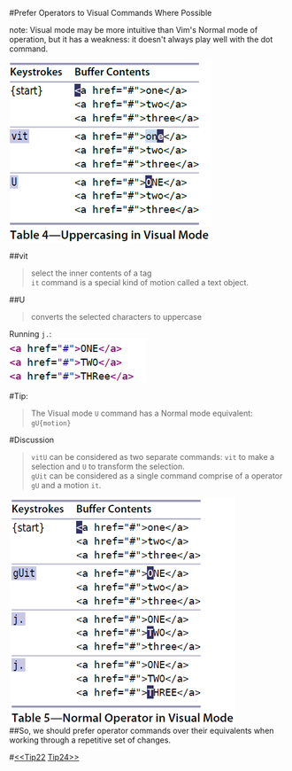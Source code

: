 #Prefer Operators to Visual Commands Where Possible  

note: Visual mode may be more intuitive than Vim's Normal mode of operation, but it has a weakness: it doesn't always play well with the dot command.  
  
![tip23_1](images/tip23_1.png)  
  
##vit  
>select the inner contents of a tag  
>`it` command is a special kind of motion called a text object.  
  
##U  
>converts the selected characters to uppercase  
  
Running `j.`:  
![tip23_1_1](images/tip23_1_1.png)  
  
#Tip:  
>The Visual mode `U` command has a Normal mode equivalent: `gU{motion}`    

#Discussion  
>`vitU` can be considered as two separate commands: `vit` to make a selection and `U` to transform the selection.  
>`gUit` can be considered as a single command comprise of a operator `gU` and a motion `it`.  
  
![tip23_2](images/tip23_2.png)  
##So, we should prefer operator commands over their equivalents when working through a repetitive set of changes.  

#[<<Tip22](tip22.md) [Tip24>>](tip24.md)
